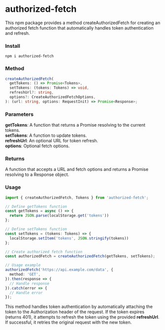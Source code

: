 # authorized-fetch
This npm package provides a method createAuthorizedFetch for creating an authorized fetch function that automatically handles token authentication and refresh.

### Install

```shell
npm i authorized-fetch
```

### Method
```ts
createAuthorizedFetch(
  getTokens: () => Promise<Tokens>,
  setTokens: (tokens: Tokens) => void,
  refreshUrl?: string,
  options?: CreateAuthorizedFetchOptions,
): (url: string, options: RequestInit) => Promise<Response>;
```
### Parameters
**getTokens**: A function that returns a Promise resolving to the current tokens.<br/>
**setTokens**: A function to update tokens.<br/>
**refreshUrl**: An optional URL for token refresh.<br/>
**options**: Optional fetch options.

### Returns
A function that accepts a URL and fetch options and returns a Promise resolving to a Response object.

### Usage
```ts
import { createAuthorizedFetch, Tokens } from 'authorized-fetch';

// Define getTokens function
const getTokens = async () => {
  return JSON.parse(localStorage.get('tokens'))
};

// Define setTokens function
const setTokens = (tokens: Tokens) => {
  localStorage.setItem('tokens', JSON.stringify(tokens))
};

// Create authorized fetch function
const authorizedFetch = createAuthorizedFetch(getTokens, setTokens);

// Usage example
authorizedFetch('https://api.example.com/data', {
  method: 'GET',
}).then(response => {
  // Handle response
}).catch(error => {
  // Handle error
});
```
This method handles token authentication by automatically attaching the token to the Authorization header of the request. If the token expires (returns 401), it attempts to refresh the token using the provided **refreshUrl**. If successful, it retries the original request with the new token.

